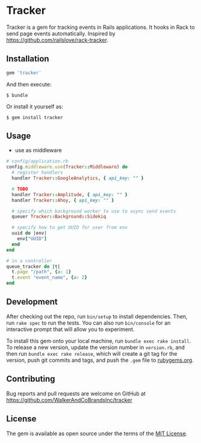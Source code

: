 # Tracker

Tracker is a gem for tracking events in Rails applications. It hooks in Rack to send page events automatically. Inspired by https://github.com/railslove/rack-tracker.

## Installation

```ruby
gem 'tracker'
```

And then execute:

    $ bundle

Or install it yourself as:

    $ gem install tracker

## Usage

* use as middleware

```ruby
# config/application.rb
config.middleware.use(Tracker::Middleware) do
  # register handlers
  handler Tracker::GoogleAnalytics, { api_key: "" }

  # TODO
  handler Tracker::Amplitude, { api_key: "" }
  handler Tracker::Ahoy, { api_key: "" }

  # specify which background worker to use to async send events
  queuer Tracker::Background::Sidekiq

  # specify how to get UUID for user from env
  uuid do |env|
    env["UUID"]
  end
end

# in a controller
queue_tracker do |t|
  t.page "/path", {a: 1}
  t.event "event_name", {a: 2}
end
```

## Development

After checking out the repo, run `bin/setup` to install dependencies. Then, run `rake spec` to run the tests. You can also run `bin/console` for an interactive prompt that will allow you to experiment.

To install this gem onto your local machine, run `bundle exec rake install`. To release a new version, update the version number in `version.rb`, and then run `bundle exec rake release`, which will create a git tag for the version, push git commits and tags, and push the `.gem` file to [rubygems.org](https://rubygems.org).

## Contributing

Bug reports and pull requests are welcome on GitHub at https://github.com/WalkerAndCoBrandsInc/tracker

## License

The gem is available as open source under the terms of the [MIT License](http://opensource.org/licenses/MIT).
